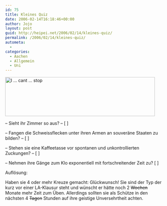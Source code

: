 ```yaml
---
id: 75
title: Kleines Quiz
date: 2006-02-14T16:18:46+00:00
author: Jojo
layout: post
guid: http://heipei.net/2006/02/14/kleines-quiz/
permalink: /2006/02/14/kleines-quiz/
autometa:
  - 
categories:
  - Aachen
  - Allgemein
  - Uni
---
```

[<img src="https://static.flickr.com/42/99693819_0e68f7c318.jpg" width="480" height="125" alt="I ... cant ... stop" />](https://secure.flickr.com/photos/heipei/99693819/ "Photo Sharing")
  
&#8211; Sieht ihr Zimmer so aus? &#8211; [ ]
  
&#8211; Fangen die Schweissflecken unter ihren Armen an souveräne Staaten zu bilden? &#8211; [ ]
  
&#8211; Stehen sie eine Kaffeetasse vor spontanen und unkontrollierten Zuckungen? &#8211; [ ]
  
&#8211; Nehmen ihre Gänge zum Klo exponentiell mit fortschreitender Zeit zu? [ ]

Auflösung:
  
Haben sie 4 oder mehr Kreuze gemacht: Glückwunsch! Sie sind der Typ der kurz vor einer LA-Klausur steht und wünscht er hätte noch 2 <s>Wochen</s> Monate mehr Zeit zum Üben. Allerdings sollten sie als Schütze in den nächsten 4 <s>Tagen</s> Stunden auf ihre geistige Unversehrtheit achten.
